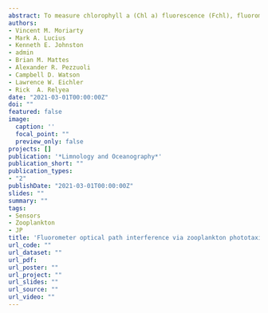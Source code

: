 ```yaml
---
abstract: To measure chlorophyll a (Chl a) fluorescence (Fchl), fluorometers use an excitation wavelength that is within the visible spectrum of most zooplankton, and as a result has the potential to cause a phototactic response in zooplankton. The transparent bodies of herbivorous zooplankton may allow viable chlorophyll a within an individual's digestive tract to fluoresce in response to sensor excitation light, resulting in measurement bias. To test for this bias, a fully factorial (± zooplankton and ± light) experiment was conducted in an oligotrophic lake. Excitation light from fluorometers triggered a positive phototactic response during nighttime hours, resulting in swarms of zooplankton congregating beneath the sensor. The maximum hourly mean Fchl from nighttime/open treatments was higher and more variable than nighttime/zooplankton exclusion treatments, with the greatest single hour difference of 7.34 relative fluorescence units (RFU) vs. 0.26 RFU. In open treatments, sustained periods of Fchl exceeded 31x the values of exclusion treatments. A second series of experiments pulsed excitation lights in alternating periods in order to characterize zooplankton response times. Sensor bias was detected in as little as 20 s after initial illumination. Collectively, these results suggest that swarms of phototactic zooplankton can cause substantial bias in Fchl measurements at night. To correct for this bias, post-processing methods using time series decomposition were demonstrated to remove the majority of Fchl bias.
authors:
- Vincent M. Moriarty
- Mark A. Lucius
- Kenneth E. Johnston
- admin
- Brian M. Mattes
- Alexander R. Pezzuoli
- Campbell D. Watson
- Lawrence W. Eichler
- Rick  A. Relyea
date: "2021-03-01T00:00:00Z"
doi: ""
featured: false
image:
  caption: ''
  focal_point: ""
  preview_only: false
projects: []
publication: '*Limnology and Oceanography*'
publication_short: ""
publication_types:
- "2"
publishDate: "2021-03-01T00:00:00Z"
slides: ""
summary: "" 
tags:
- Sensors
- Zooplankton
- JP
title: 'Fluorometer optical path interference via zooplankton phototaxis: Implications for high‐frequency data collection'
url_code: ""
url_dataset: ""
url_pdf: 
url_poster: ""
url_project: ""
url_slides: ""
url_source: ""
url_video: ""
---
```

